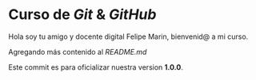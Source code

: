 # Curso de _Git_ & _GitHub_

Hola soy tu amigo y docente digital Felipe Marin, bienvenid@ a mi curso.

Agregando más contenido al _README.md_

Este commit es para oficializar nuestra version **1.0.0**.